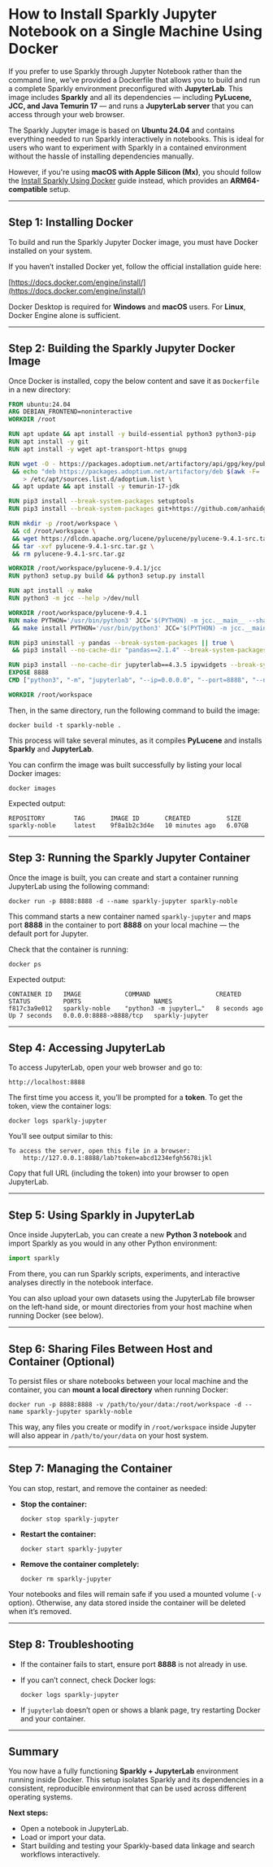 # How to Install Sparkly Jupyter Notebook on a Single Machine Using Docker

If you prefer to use Sparkly through Jupyter Notebook rather than the command line, we’ve provided a Dockerfile that allows you to build and run a complete Sparkly environment preconfigured with **JupyterLab**.
This image includes **Sparkly** and all its dependencies — including **PyLucene, JCC, and Java Temurin 17** — and runs a **JupyterLab server** that you can access through your web browser.

The Sparkly Jupyter image is based on **Ubuntu 24.04** and contains everything needed to run Sparkly interactively in notebooks. This is ideal for users who want to experiment with Sparkly in a contained environment without the hassle of installing dependencies manually.

However, if you're using **macOS with Apple Silicon (Mx)**, you should follow the [Install Sparkly Using Docker](./install-single-machine-docker.md) guide instead, which provides an **ARM64-compatible** setup.

---

## Step 1: Installing Docker

To build and run the Sparkly Jupyter Docker image, you must have Docker installed on your system.

If you haven’t installed Docker yet, follow the official installation guide here:

[https://docs.docker.com/engine/install/](https://docs.docker.com/engine/install/)

Docker Desktop is required for **Windows** and **macOS** users.
For **Linux**, Docker Engine alone is sufficient.

---

## Step 2: Building the Sparkly Jupyter Docker Image

Once Docker is installed, copy the below content and save it as `Dockerfile` in a new directory:

```Dockerfile
FROM ubuntu:24.04
ARG DEBIAN_FRONTEND=noninteractive
WORKDIR /root

RUN apt update && apt install -y build-essential python3 python3-pip
RUN apt install -y git
RUN apt install -y wget apt-transport-https gnupg

RUN wget -O - https://packages.adoptium.net/artifactory/api/gpg/key/public | apt-key add - \
 && echo "deb https://packages.adoptium.net/artifactory/deb $(awk -F= '/^VERSION_CODENAME/{print $2}' /etc/os-release) main" \
    > /etc/apt/sources.list.d/adoptium.list \
 && apt update && apt install -y temurin-17-jdk

RUN pip3 install --break-system-packages setuptools
RUN pip3 install --break-system-packages git+https://github.com/anhaidgroup/sparkly.git@main

RUN mkdir -p /root/workspace \
 && cd /root/workspace \
 && wget https://dlcdn.apache.org/lucene/pylucene/pylucene-9.4.1-src.tar.gz \
 && tar -xvf pylucene-9.4.1-src.tar.gz \
 && rm pylucene-9.4.1-src.tar.gz

WORKDIR /root/workspace/pylucene-9.4.1/jcc
RUN python3 setup.py build && python3 setup.py install

RUN apt install -y make
RUN python3 -m jcc --help >/dev/null

WORKDIR /root/workspace/pylucene-9.4.1
RUN make PYTHON='/usr/bin/python3' JCC='$(PYTHON) -m jcc.__main__ --shared --arch x86_64' NUM_FILES=16 \
 && make install PYTHON='/usr/bin/python3' JCC='$(PYTHON) -m jcc.__main__ --shared --arch x86_64' NUM_FILES=16

RUN pip3 uninstall -y pandas --break-system-packages || true \
 && pip3 install --no-cache-dir "pandas==2.1.4" --break-system-packages

RUN pip3 install --no-cache-dir jupyterlab==4.3.5 ipywidgets --break-system-packages
EXPOSE 8888
CMD ["python3", "-m", "jupyterlab", "--ip=0.0.0.0", "--port=8888", "--no-browser", "--allow-root"]

WORKDIR /root/workspace
```

Then, in the same directory, run the following command to build the image:

```
docker build -t sparkly-noble .
```

This process will take several minutes, as it compiles **PyLucene** and installs **Sparkly** and **JupyterLab**.

You can confirm the image was built successfully by listing your local Docker images:

```
docker images
```

Expected output:

```
REPOSITORY        TAG       IMAGE ID       CREATED          SIZE
sparkly-noble     latest    9f8a1b2c3d4e   10 minutes ago   6.07GB
```

---

## Step 3: Running the Sparkly Jupyter Container

Once the image is built, you can create and start a container running JupyterLab using the following command:

```
docker run -p 8888:8888 -d --name sparkly-jupyter sparkly-noble
```

This command starts a new container named `sparkly-jupyter` and maps port **8888** in the container to port **8888** on your local machine — the default port for Jupyter.

Check that the container is running:

```
docker ps
```

Expected output:

```
CONTAINER ID   IMAGE            COMMAND                  CREATED         STATUS         PORTS                    NAMES
f817c3a9e012   sparkly-noble    "python3 -m jupyterl…"   8 seconds ago   Up 7 seconds   0.0.0.0:8888->8888/tcp   sparkly-jupyter
```

---

## Step 4: Accessing JupyterLab

To access JupyterLab, open your web browser and go to:

```
http://localhost:8888
```

The first time you access it, you’ll be prompted for a **token**.
To get the token, view the container logs:

```
docker logs sparkly-jupyter
```

You’ll see output similar to this:

```
To access the server, open this file in a browser:
    http://127.0.0.1:8888/lab?token=abcd1234efgh5678ijkl
```

Copy that full URL (including the token) into your browser to open JupyterLab.

---

## Step 5: Using Sparkly in JupyterLab

Once inside JupyterLab, you can create a new **Python 3 notebook** and import Sparkly as you would in any other Python environment:

```python
import sparkly
```

From there, you can run Sparkly scripts, experiments, and interactive analyses directly in the notebook interface.

You can also upload your own datasets using the JupyterLab file browser on the left-hand side, or mount directories from your host machine when running Docker (see below).

---

## Step 6: Sharing Files Between Host and Container (Optional)

To persist files or share notebooks between your local machine and the container, you can **mount a local directory** when running Docker:

```
docker run -p 8888:8888 -v /path/to/your/data:/root/workspace -d --name sparkly-jupyter sparkly-noble
```

This way, any files you create or modify in `/root/workspace` inside Jupyter will also appear in `/path/to/your/data` on your host system.

---

## Step 7: Managing the Container

You can stop, restart, and remove the container as needed:

- **Stop the container:**

  ```
  docker stop sparkly-jupyter
  ```

- **Restart the container:**

  ```
  docker start sparkly-jupyter
  ```

- **Remove the container completely:**

  ```
  docker rm sparkly-jupyter
  ```

Your notebooks and files will remain safe if you used a mounted volume (`-v` option).
Otherwise, any data stored inside the container will be deleted when it’s removed.

---

## Step 8: Troubleshooting

- If the container fails to start, ensure port **8888** is not already in use.
- If you can’t connect, check Docker logs:

  ```
  docker logs sparkly-jupyter
  ```

- If `jupyterlab` doesn’t open or shows a blank page, try restarting Docker and your container.

---

## Summary

You now have a fully functioning **Sparkly + JupyterLab** environment running inside Docker.
This setup isolates Sparkly and its dependencies in a consistent, reproducible environment that can be used across different operating systems.

**Next steps:**

- Open a notebook in JupyterLab.
- Load or import your data.
- Start building and testing your Sparkly-based data linkage and search workflows interactively.
